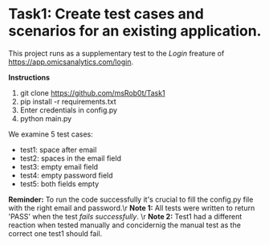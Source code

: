# Task1: Create test cases and scenarios for an existing application.

This project runs as a supplementary test to the *Login* freature of https://app.omicsanalytics.com/login.

**Instructions**

1. git clone https://github.com/msRob0t/Task1
2. pip install -r requirements.txt
3. Enter credentials in config.py
4. python main.py

We examine 5 test cases:
- test1: space after email
- test2: spaces in the email field
- test3: empty email field
- test4: empty password field
- test5: both fields empty


**Reminder:** To run the code successfully it's crucial to fill the config.py file with the right email and password.\r
**Note 1:**  All tests were written to return 'PASS' when the test *fails successfully*. \r
**Note 2:**  Test1 had a different reaction when tested manually and concidernig the manual test as the correct one test1 should fail. 
